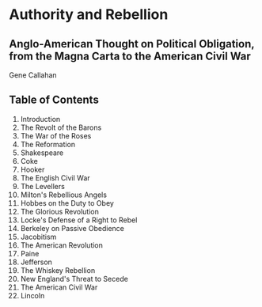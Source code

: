 # Authority and Rebellion
## Anglo-American Thought on Political Obligation, from the Magna Carta to the American Civil War

Gene Callahan

## Table of Contents

1. Introduction
1. The Revolt of the Barons
1. The War of the Roses
1. The Reformation
1. Shakespeare
1. Coke
1. Hooker
1. The English Civil War
1. The Levellers
1. Milton's Rebellious Angels
1. Hobbes on the Duty to Obey
1. The Glorious Revolution
1. Locke's Defense of a Right to Rebel
1. Berkeley on Passive Obedience
1. Jacobitism
1. The American Revolution
1. Paine
1. Jefferson
1. The Whiskey Rebellion
1. New England's Threat to Secede
1. The American Civil War
1. Lincoln
